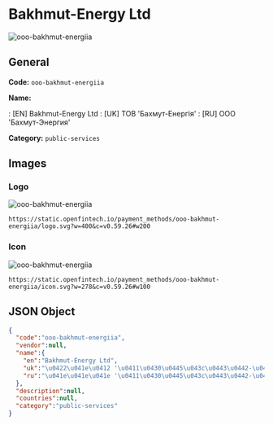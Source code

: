 
# Bakhmut-Energy Ltd 
![ooo-bakhmut-energiia](https://static.openfintech.io/payment_methods/ooo-bakhmut-energiia/logo.svg?w=400&c=v0.59.26#w200)  

## General 
**Code:** `ooo-bakhmut-energiia` 
 
**Name:** 
 
:	[EN] Bakhmut-Energy Ltd 
:	[UK] ТОВ 'Бахмут-Енергія' 
:	[RU] ООО 'Бахмут-Энергия' 
 
**Category:** `public-services` 
 

## Images 

### Logo 
![ooo-bakhmut-energiia](https://static.openfintech.io/payment_methods/ooo-bakhmut-energiia/logo.svg?w=400&c=v0.59.26#w200)  

```
https://static.openfintech.io/payment_methods/ooo-bakhmut-energiia/logo.svg?w=400&c=v0.59.26#w200
```  

### Icon 
![ooo-bakhmut-energiia](https://static.openfintech.io/payment_methods/ooo-bakhmut-energiia/icon.svg?w=278&c=v0.59.26#w100)  

```
https://static.openfintech.io/payment_methods/ooo-bakhmut-energiia/icon.svg?w=278&c=v0.59.26#w100
```  

## JSON Object 

```json
{
  "code":"ooo-bakhmut-energiia",
  "vendor":null,
  "name":{
    "en":"Bakhmut-Energy Ltd",
    "uk":"\u0422\u041e\u0412 '\u0411\u0430\u0445\u043c\u0443\u0442-\u0415\u043d\u0435\u0440\u0433\u0456\u044f'",
    "ru":"\u041e\u041e\u041e '\u0411\u0430\u0445\u043c\u0443\u0442-\u042d\u043d\u0435\u0440\u0433\u0438\u044f'"
  },
  "description":null,
  "countries":null,
  "category":"public-services"
}
```  
